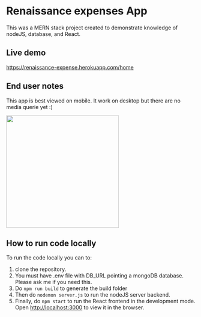# Renaissance expenses App

This was a MERN stack project created to demonstrate knowledge of nodeJS, database, and React.

## Live demo

https://renaissance-expense.herokuapp.com/home

## End user notes

This app is best viewed on mobile. It work on desktop but there are no media querie yet :)

<img src="https://user-images.githubusercontent.com/69227766/118245523-ef5a3200-b46e-11eb-8a40-9605f9dcef58.png" width="300">

## How to run code locally

To run the code locally you can to:
1. clone the repository. 
2. You must have .env file with DB_URL pointing a mongoDB database. Please ask me if you need this.
3. Do `npm run build` to generate the build folder
4. Then do `nodemon server.js` to run the nodeJS server backend.
5. Finally, do `npm start` to run the React frontend in the development mode. Open [http://localhost:3000](http://localhost:3000) to view it in the browser.
